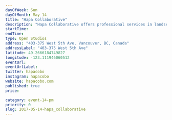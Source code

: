 ```yaml
---
dayOfWeek: Sun
dayOfMonth: May 14
title: "Hapa Collaborative"
description: "Hapa Collaborative offers professional services in landscape architecture and urban design, working the full breadth of scale: master plans and streetscapes to pocket parks, private residences and green roofs. <br> <br> Using the principles of landscape urbanism, Hapa strives to provide contemporary design. A fresh alternative to the traditional approach to landscape architecture, the office enjoys exploring new materials and revealing unique aspects of the environment.<br> <br> Architectural models and drawings will be on display. Our joint open concept studios allow visitors to see actual working spaces and collaborative areas of both firms.<br> <br> Refreshments will be provided.<br> <br> Door code is 4403 (under Hapa), the elevator will give you access to the 4th floor on entry. "
startTime: 
endTime: 
type: Open Studios
address: "403-375 West 5th Ave, Vancouver, BC, Canada"
addressLabel: "403-375 West 5th Ave"
latitude: 49.2666184749827
longitude: -123.111946060512
eventUrl: 
eventUrlLabel: 
twitter: hapacobo
instagram: hapacobo
website: hapacobo.com
published: true
price: 

category: event-14-pm
priority: 0
slug: 2017-05-14-hapa_collaborative
---
```

